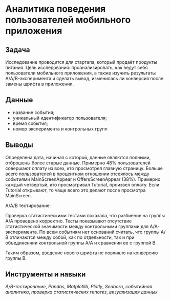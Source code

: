 # Аналитика поведения пользователей мобильного приложения

## Задача

Исследование проводится для стартапа, который продаёт продукты питания. Цель исследования: проанализировать, как ведут себя пользователи мобильного приложения, а также изучить результаты A/A/B-эксперимента и сделать вывод, изменилась ли конверсия после замены шрифта в приложении. 

## Данные

- название события;
- уникальный идентификатор пользователя;
- время события;
- номер эксперимента и контрольных групп

## Выводы

Определена дата, начиная с которой, данные являются полными, отброшены более старые данные. Примерно 48% пользователей совершают оплату из всех, кто просмотрел главную страницу. Больше всего пользователей в процентном отношении отсеялось между событиями MainScreenAppear и OffersScreenAppear (38%).
Примерно каждый четвертый, кто просматривал Tutorial, произвел оплату. Если Tutorial открывают, то чаще всего это делают после просмотра MainScreen.

А/А/В тестирование:

Проверка статистическими тестами показала, что разбиение на группы А/А проведено корректно. Тесты показывают отсутствие статистической значимости между контрольными группами для А/А-эксперимента. По всем событиям нет оснований считать, что группы А/В отличаются между собой, как по отдельности, так и при объединеннии контрольной группы А/А и сравнении ее с группой В.

Таким образом, введение нового шрифта не повлияло на конверсию группы В.

## Инструменты и навыки 
*A/B-тестирование*, *Pandas*, *Matplotlib*, *Plotly*, *Seaborn*, *событийная аналитика*, *проверка статистических гипотез*, *визуализация данных* 
